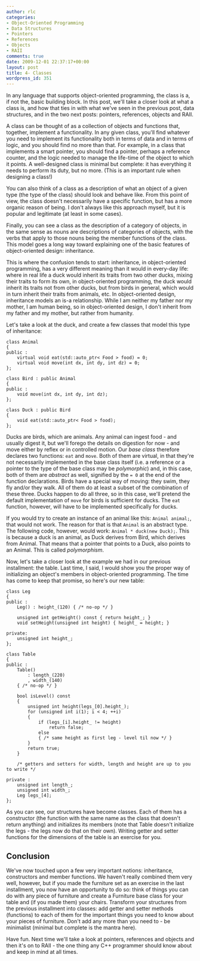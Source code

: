 ```yaml
---
author: rlc
categories:
- Object-Oriented Programming
- Data Structures
- Pointers
- References
- Objects
- RAII
comments: true
date: 2009-12-01 22:37:17+00:00
layout: post
title: 4- Classes
wordpress_id: 351
---
```


In any language that supports object-oriented programming, the class is a, if not the, basic building block. In this post, we'll take a closer look at what a class is, and how that ties in with what we've seen in the previous post, data structures, and in the two next posts: pointers, references, objects and RAII.

<!--more-->

A class can be thought of as a collection of objects and functions that, together, implement a functionality. In any given class, you'll find whatever you need to implement its functionality both in terms of data and in terms of logic, and you should find no more than that. For example, in a class that implements a smart pointer, you should find a pointer, perhaps a reference counter, and the logic needed to manage the life-time of the object to which it points. A well-designed class is minimal but complete: it has everything it needs to perform its duty, but no more. (This is an important rule when designing a class!)

You can also think of a class as a description of what an object of a given type (the type of the class) should look and behave like. From this point of view, the class doesn't necessarily have a specific function, but has a more organic reason of being. I don't always like this approach myself, but it is popular and legitimate (at least in some cases).

Finally, you can see a class as the description of a category of objects, in the same sense as nouns are descriptions of categories of objects, with the verbs that apply to those nouns being the member functions of the class. This model goes a long way toward explaining one of the basic features of object-oriented design: inheritance.

This is where the confusion tends to start: inheritance, in object-oriented programming, has a very different meaning than it would in every-day life: where in real life a duck would inherit its traits from two other ducks, mixing their traits to form its own, in object-oriented programming, the duck would inherit its traits not from other ducks, but from birds in general, which would in turn inherit their traits from animals, etc. In object-oriented design, inheritance models an is-a relationship. While I am neither my father nor my mother, I am human being, so in object-oriented design, I don't inherit from my father and my mother, but rather from humanity.

Let's take a look at the duck, and create a few classes that model this type of inheritance:

    class Animal
    {
    public :
        virtual void eat(std::auto_ptr< Food > food) = 0;
        virtual void move(int dx, int dy, int dz) = 0;
    };

    class Bird : public Animal
    {
    public :
        void move(int dx, int dy, int dz);
    };

    class Duck : public Bird
    {
        void eat(std::auto_ptr< Food > food);
    };

Ducks are birds, which are animals. Any animal can ingest food - and usually digest it, but we'll forego the details on digestion for now - and move either by reflex or in controlled motion. Our _base class_ therefore declares two functions: `eat` and `move`. Both of them are virtual, in that they're not necessarily implemented in the base class itself (i.e. a reference or a pointer to the type of the base class may be _polymorphic_) and, in this case, both of them are _abstract_ as well, signified by the `= 0` at the end of the function declarations. Birds have a special way of moving: they swim, they fly and/or they walk. All of them do at least a subset of the combination of these three. Ducks happen to do all three, so in this case, we'll pretend the default implementation of `move` for birds is sufficient for ducks. The `eat` function, however, will have to be implemented specifically for ducks.

If you would try to create an instance of an animal like this: `Animal animal;`, that would not work. The reason for that is that `Animal` is an abstract type. The following code, however, would work: `Animal * duck(new Duck);`. This is because a duck is an animal, as Duck derives from Bird, which derives from Animal. That means that a pointer that points to a Duck, also points to an Animal. This is called _polymorphism_.

Now, let's take a closer look at the example we had in our previous installment: the table. Last time, I said, I would show you the proper way of initializing an object's members in object-oriented programming. The time has come to keep that promise, so here's our new table:

    class Leg
    {
    public :
        Leg() : height_(120) { /* no-op */ }

        unsigned int getHeight() const { return height_; }
        void setHeight(unsigned int height) { height_ = height; }

    private:
        unsigned int height_;
    };

    class Table
    {
    public :
        Table()
            : length_(220)
            , width_(140)
        { /* no-op */ }

        bool isLevel() const
        {
            unsigned int height(legs_[0].height_);
            for (unsigned int i(1); i < 4; ++i)
            {
                if (legs_[i].height_ != height)
                    return false;
                else
                { /* same height as first leg - level til now */ }
            }
            return true;
        }

        /* getters and setters for width, length and height are up to you to write */

    private :
        unsigned int length_;
        unsigned int width_;
        Leg legs_[4];
    };

As you can see, our structures have become classes. Each of them has a constructor (the function with the same name as the class that doesn't return anything) and initializes its members (note that Table doesn't initialize the legs - the legs now do that on their own). Writing getter and setter functions for the dimensions of the table is an exercise for you.

## Conclusion

We've now touched upon a few very important notions: inheritance, constructors and member functions. We haven't really combined them very well, however, but if you made the furniture set as an exercise in the last installment, you now have an opportunity to do so: think of things you can do with any piece of furniture and create a Furniture base class for your table and (if you made them) your chairs. Transform your structures from the previous installment into classes: add getter and setter methods (functions) to each of them for the important things you need to know about your pieces of furniture. Don't add any more than you need to - be minimalist (minimal but complete is the mantra here).

Have fun. Next time we'll take a look at pointers, references and objects and then it's on to RAII - the one thing any C++ programmer should know about and keep in mind at all times.